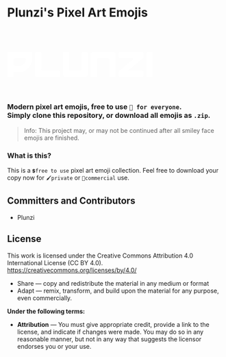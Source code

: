 # Plunzi's Pixel Art Emojis

<h1>
  <img src="data:image/svg+xml,%3csvg%20xmlns='http://www.w3.org/2000/svg'%20width='915'%20height='158'%20viewBox='0%200%20915%20158'%3e%3cg%20id='Group_22'%20data-name='Group%2022'%20transform='translate(0.062%200)'%3e%3crect%20id='I'%20width='40'%20height='158'%20rx='8'%20transform='translate(874.938%200)'%20fill='%23fff'/%3e%3cg%20id='Z'%20transform='translate(700%200)'%3e%3cpath%20id='Union_5'%20data-name='Union%205'%20d='M8,158a8,8,0,0,1-8-8V126a7.981,7.981,0,0,1,2.743-6.031l-.009-.011L98.024,40H8a8,8,0,0,1-8-8V8A8,8,0,0,1,8,0H149a8,8,0,0,1,8,8V32a7.978,7.978,0,0,1-2.547,5.853l.014.017L58.973,118H149a8,8,0,0,1,8,8v24a8,8,0,0,1-8,8Z'%20transform='translate(-0.062%200)'%20fill='%23fff'/%3e%3cpath%20id='Path_14'%20data-name='Path%2014'%20d='M7.016,9.1V0c0,4.971-3.875,4.406-7.016.687Z'%20transform='translate(68%20110.985)%20rotate(90)'%20fill='%23fff'/%3e%3cpath%20id='Path_15'%20data-name='Path%2015'%20d='M7.016,9.1V0c0,4.971-3.875,4.406-7.016.687Z'%20transform='translate(89%2047)%20rotate(-90)'%20fill='%23fff'/%3e%3c/g%3e%3cg%20id='N'%20transform='translate(525%200)'%3e%3cpath%20id='Union_4'%20data-name='Union%204'%20d='M125,158a8,8,0,0,1-8-8V49a9,9,0,0,0-9-9h49V150a8,8,0,0,1-8,8ZM8,158a8,8,0,0,1-8-8V40H40V150a8,8,0,0,1-8,8ZM40,40h9a9,9,0,0,0-9,9ZM0,40V16A16,16,0,0,1,16,0H141a16,16,0,0,1,16,16V40Z'%20transform='translate(-0.062%200)'%20fill='%23fff'/%3e%3c/g%3e%3cg%20id='U'%20transform='translate(350.001%200)'%3e%3cpath%20id='Union_3'%20data-name='Union%203'%20d='M16,158A16,16,0,0,1,0,142V8A8,8,0,0,1,8,0H32a8,8,0,0,1,8,8V109a9,9,0,0,0,9,9h59a9,9,0,0,0,9-9V8a8,8,0,0,1,8-8h24a8,8,0,0,1,8,8V142a16,16,0,0,1-16,16Z'%20transform='translate(-0.062%200)'%20fill='%23fff'/%3e%3c/g%3e%3cg%20id='L'%20transform='translate(175%200)'%3e%3cpath%20id='Union_2'%20data-name='Union%202'%20d='M8,158a8,8,0,0,1-8-8V8A8,8,0,0,1,8,0H32a8,8,0,0,1,8,8V109a9,9,0,0,0,9,9H149a8,8,0,0,1,8,8v24a8,8,0,0,1-8,8Z'%20transform='translate(-0.062%200)'%20fill='%23fff'/%3e%3c/g%3e%3cg%20id='P2'%20transform='translate(0%200)'%3e%3cpath%20id='Union_1'%20data-name='Union%201'%20d='M8,158a8,8,0,0,1-8-8V8A8,8,0,0,1,8,0H40V150a8,8,0,0,1-8,8Zm32-32V77a9,9,0,0,0,9,9H79c10.668,0,20.708-4.79,28.271-13.488a48.234,48.234,0,0,0,11.05-24.018c.553-4.647-1.683-8.432-8.32-8.492H40V0H149a8,8,0,0,1,8,8V40h0a90.608,90.608,0,0,1-6.1,32.893,86.439,86.439,0,0,1-16.663,27.033,82.76,82.76,0,0,1-11.53,10.5,79.349,79.349,0,0,1-13.253,8.058A75.648,75.648,0,0,1,80,125.92V126Zm0-86h9a9,9,0,0,0-9,9Z'%20transform='translate(-0.062%200)'%20fill='%23fff'/%3e%3c/g%3e%3c/g%3e%3c/svg%3e" width="340" height="131"/>
</h1>

### Modern pixel art emojis, free to use ``🤗 for everyone``. <br>Simply clone this repository, or download all emojis as ``.zip``.


> Info: This project may, or may not be continued after all smiley face emojis are finished.

### What is this?

This is a ``💲free to use`` pixel art emoji collection.
Feel free to download your copy now for ``🖌️private`` or ``🫠commercial`` use.

## Committers and Contributors

* Plunzi

## License

This work is licensed under the Creative Commons Attribution 4.0 International License (CC BY 4.0). <https://creativecommons.org/licenses/by/4.0/>

- Share — copy and redistribute the material in any medium or format
- Adapt — remix, transform, and build upon the material for any purpose, even commercially.

**Under the following terms:**
- **Attribution** — You must give appropriate credit, provide a link to the license, and indicate if changes were made. You may do so in any reasonable manner, but not in any way that suggests the licensor endorses you or your use.
